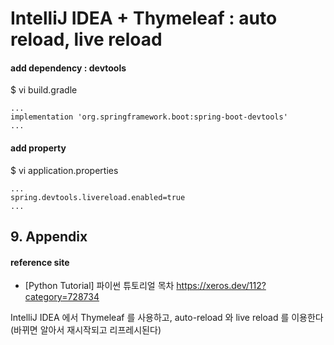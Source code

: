 # IntelliJ IDEA + Thymeleaf : auto reload, live reload

#### add dependency : devtools 
$ vi build.gradle
```
...
implementation 'org.springframework.boot:spring-boot-devtools'
...
```

#### add property 
$ vi application.properties
```
...
spring.devtools.livereload.enabled=true
...
```

## 9. Appendix

#### reference site

+ [Python Tutorial] 파이썬 튜토리얼 목차
https://xeros.dev/112?category=728734

IntelliJ IDEA 에서 Thymeleaf 를 사용하고, auto-reload 와 live reload 를 이용한다(바뀌면 알아서 재시작되고 리프레시된다)
